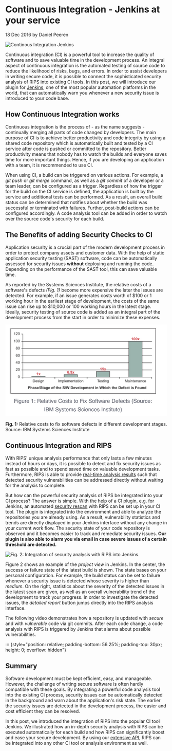 # Continuous Integration - Jenkins at your service

18 Dec 2016 by Daniel Peeren

![Continous Integration
Jenkins](images/rips_jenkins_intro.png "Continous Integration Jenkins")

Continuous integration (CI) is a powerful tool to increase the quality
of software and to save valuable time in the development process. An
integral aspect of continuous integration is the automated testing of
source code to reduce the likelihood of risks, bugs, and errors. In
order to assist developers in writing secure code, it is possible to
connect the sophisticated security analysis of RIPS into existing CI
tools. In this post, we will introduce our plugin for
[Jenkins](https://jenkins.io/),
one of the most popular automation platforms in the world, that can
automatically warn you whenever a new security issue is introduced to
your code base.

## How Continuous Integration works

Continuous integration is the process of - as the name suggests -
continually merging all parts of code changed by developers. The main
purpose of CI is to achieve better productivity and code integrity by
using a shared code repository which is automatically built and tested
by a CI service after code is pushed or committed to the repository.
Better productivity means that nobody has to watch the builds and
everyone saves time for more important things. Hence, if you are
developing an application with a team, it is recommended to use CI.

When using CI, a build can be triggered on various actions. For example,
a *git push* or *git merge* command, as well as a *git commit* of a
developer or a team leader, can be configured as a trigger. Regardless
of how the trigger for the build on the CI service is defined, the
application is built by the service and additional tests can be
performed. As a result, an overall build status can be determined that
notifies about whether the build was successful or terminated with
failures. Further, post-build actions can be configured accordingly. A
code analysis tool can be added in order to watch over the source code's
security for each build.

## The Benefits of adding Security Checks to CI

Application security is a crucial part of the modern development process
in order to protect company assets and customer data. With the help of
static application security testing (SAST) software, code can be
automatically assessed for security issues **without** deploying and
running the code. Depending on the performance of the SAST tool, this
can save valuable time.

As reported by the Systems Sciences Institute, the relative costs of a
software's defects *(Fig. 1)* become more expensive the later the issues
are detected. For example, if an issue generates costs worth of \$100 or
1 working hour in the earliest stage of development, the costs of the
same issue can rise up to \$10,000 or 100 working hours in the latest
stage. Ideally, security testing of source code is added as an integral
part of the development process from the start in order to minimize
these expenses.

![](images/Systems-Sciences-Institute-at-IBM-relative-bug-cost.jpg)

**Fig. 1:** Relative costs to fix software defects in different
development stages. Source: IBM Systems Sciences Institute

## Continuous Integration and RIPS

With RIPS' unique analysis performance that only lasts a few minutes
instead of hours or days, it is possible to detect and fix security
issues as fast as possible and to spend saved time on valuable
development tasks. Furthermore, RIPS is able to provide [real-time
analysis
results](https://www.ripstech.com/features/#realtime-results)
such that detected security vulnerabilities can be addressed directly
without waiting for the analysis to complete.

But how can the powerful security analysis of RIPS be integrated into
your CI process? The answer is simple. With the help of a CI plugin,
e.g. for Jenkins, an automated [security
rescan](/web/20180110051552/https://blog.ripstech.com/2016/rescanning-applications-with-rips/)
with RIPS can be set up in your CI tool. The plugin is integrated into
the environment and able to analyze the repositories you are already
using. As a result, vulnerability statistics and trends are directly
displayed in your Jenkins interface without any change in your current
work flow. The security state of your code repository is observed and it
becomes easier to track and remediate security issues. **Our plugin is
also able to alarm you via email in case severe issues of a certain
threshold are detected.**

![**Fig. 2:** Integration of security analysis with RIPS into
Jenkins.](images/rips_jenkins_ci.png)

Figure 2 shows an example of the *project view* in Jenkins. In the
center, the success or failure state of the latest build is shown. The
state bases on your personal configuration. For example, the build
status can be set to failure whenever a security issue is detected whose
severity is higher than *medium*. On the right, statistics about the
severity of the detected issues in the latest scan are given, as well as
an overall vulnerability trend of the development to track your
progress. In order to investigate the detected issues, the *detailed
report* button jumps directly into the RIPS analysis interface.

The following video demonstrates how a repository is updated with
*secure* and with *vulnerable* code via git commits. After each code
change, a code analysis with RIPS is triggered by Jenkins that alarms
about possible vulnerabilities.

::: {style="position: relative; padding-bottom: 56.25%; padding-top: 30px; height: 0; overflow: hidden"}

## Summary

Software development must be kept efficient, easy, and manageable.
However, the challenge of writing secure software is often hardly
compatible with these goals. By integrating a powerful code analysis
tool into the existing CI process, security issues can be automatically
detected in the background and warn about the application's risk state.
The earlier the security issues are detected in the development process,
the easier and cost efficient they can be resolved.

In this post, we introduced the integration of RIPS into the popular CI
tool Jenkins. We illustrated how an in-depth security analysis with RIPS
can be executed automatically for each build and how RIPS can
significantly boost and ease your secure development. By using our
[extensive
API](https://api.ripstech.com/),
RIPS can be integrated into any other CI tool or analysis environment as
well.
